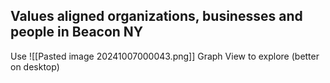 ## Values aligned organizations, businesses and people in Beacon NY


Use ![[Pasted image 20241007000043.png]] Graph View to explore (better on desktop)
